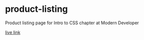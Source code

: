 # product-listing
Product listing page for Intro to CSS chapter at Modern Developer


[live link](https://oscarrobertrodriguez.github.io/product-listing/)
